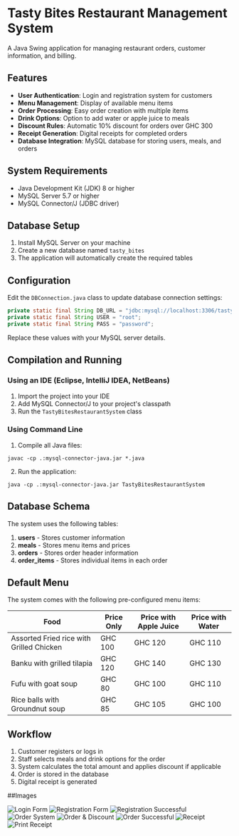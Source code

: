 # Tasty Bites Restaurant Management System

A Java Swing application for managing restaurant orders, customer information, and billing.

## Features

- **User Authentication**: Login and registration system for customers
- **Menu Management**: Display of available menu items
- **Order Processing**: Easy order creation with multiple items
- **Drink Options**: Option to add water or apple juice to meals
- **Discount Rules**: Automatic 10% discount for orders over GHC 300
- **Receipt Generation**: Digital receipts for completed orders
- **Database Integration**: MySQL database for storing users, meals, and orders

## System Requirements

- Java Development Kit (JDK) 8 or higher
- MySQL Server 5.7 or higher
- MySQL Connector/J (JDBC driver)

## Database Setup

1. Install MySQL Server on your machine
2. Create a new database named `tasty_bites`
3. The application will automatically create the required tables

## Configuration

Edit the `DBConnection.java` class to update database connection settings:

```java
private static final String DB_URL = "jdbc:mysql://localhost:3306/tasty_bites";
private static final String USER = "root";
private static final String PASS = "password";
```

Replace these values with your MySQL server details.

## Compilation and Running

### Using an IDE (Eclipse, IntelliJ IDEA, NetBeans)

1. Import the project into your IDE
2. Add MySQL Connector/J to your project's classpath
3. Run the `TastyBitesRestaurantSystem` class

### Using Command Line

1. Compile all Java files:
```
javac -cp .:mysql-connector-java.jar *.java
```

2. Run the application:
```
java -cp .:mysql-connector-java.jar TastyBitesRestaurantSystem
```

## Database Schema

The system uses the following tables:

1. **users** - Stores customer information
2. **meals** - Stores menu items and prices
3. **orders** - Stores order header information
4. **order_items** - Stores individual items in each order

## Default Menu

The system comes with the following pre-configured menu items:

| Food | Price Only | Price with Apple Juice | Price with Water |
|------|------------|------------------------|------------------|
| Assorted Fried rice with Grilled Chicken | GHC 100 | GHC 120 | GHC 110 |
| Banku with grilled tilapia | GHC 120 | GHC 140 | GHC 130 |
| Fufu with goat soup | GHC 80 | GHC 100 | GHC 110 |
| Rice balls with Groundnut soup | GHC 85 | GHC 105 | GHC 100 |

## Workflow

1. Customer registers or logs in
2. Staff selects meals and drink options for the order
3. System calculates the total amount and applies discount if applicable
4. Order is stored in the database
5. Digital receipt is generated

##Images

![Login Form](LoginForm.png "Login Form")
![Registration Form](RegistrationForm.png "Registration Form")
![Registration Successful](RegistrationSuccessful.png "Registration Successful")
![Order System](OrderSystem.png "Order System")
![Order & Discount](Order&Discount.png "Order & Discount")
![Order Successful](OrderSuccessful.png "Order Successful")
![Receipt](Receipt.png "Receipt")
![Print Receipt](Print.png "Print Receipt")

